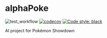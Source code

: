 # alphaPoke
![test_workflow](https://github.com/MatteoH2O1999/alphaPoke/actions/workflows/test_workflow.yml/badge.svg)
[![codecov](https://codecov.io/gh/MatteoH2O1999/alphaPoke/branch/main/graph/badge.svg?token=21UL1WOUAC)](https://codecov.io/gh/MatteoH2O1999/alphaPoke)
[![Code style: black](https://img.shields.io/badge/code%20style-black-000000.svg)](https://github.com/psf/black)

 AI project for Pokémon Showdown
